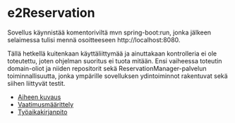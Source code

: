 e2Reservation
=============

Sovellus käynnistää komentoriviltä mvn spring-boot:run, jonka 
jälkeen selaimessa tulisi mennä osoitteeseen http://localhost:8080. 

Tällä hetkellä kuitenkaan käyttäliittymää ja ainuttakaan kontrolleria ei ole toteutettu, joten 
ohjelman suoritus ei tuota mitään. Ensi vaiheessa toteutin domain-oliot ja niiden repositorit 
sekä ReservationManager-palvelun toiminnallisuutta, jonka ympärille sovelluksen ydintoiminnot 
rakentuvat sekä siihen liittyvät testit.


- [Aiheen kuvaus](https://github.com/triton93/e2Reservation/blob/master/dokumentit/aihe.md)
- [Vaatimusmäärittely](https://github.com/triton93/e2Reservation/blob/master/dokumentit/backlog.md)
- [Työaikakirjanpito](https://github.com/triton93/e2Reservation/blob/master/dokumentit/tunnit.md)


 



